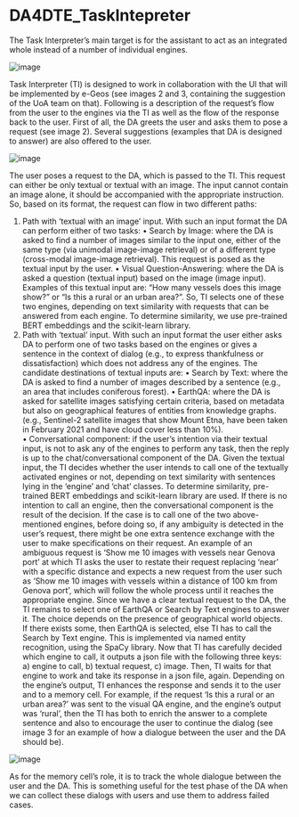 # DA4DTE_TaskIntepreter
The Task Interpreter’s main target is for the assistant to act as an integrated whole instead of a number of individual engines. 

![image](https://github.com/MyrtoTs/DA4DTE_TaskIntepreter/assets/42088027/e4ae9708-1ca4-4def-aaa7-186efa69c735)


Task Interpreter (TI) is designed to work in collaboration with the UI that will be implemented by e-Geos (see images 2 and 3, containing the suggestion of the UoA team on that). Following is a description of the request’s flow from the user to the engines via the TI as well as the flow of the response back to the user. 
First of all, the DA greets the user and asks them to pose a request (see image 2). Several suggestions (examples that DA is designed to answer) are also offered to the user.

![image](https://github.com/MyrtoTs/DA4DTE_TaskIntepreter/assets/42088027/6f09d97b-2313-480e-95b2-c36cff975e9c)

The user poses a request to the DA, which is passed to the TI. This request can either be only textual or textual with an image. The input cannot contain an image alone, it should be accompanied with the appropriate instruction. So, based on its format, the request can flow in two different paths:
1.	Path with ‘textual with an image’ input.
With such an input format the DA can perform either of two tasks: 
•	Search by Image: where the DA is asked to find a number of images similar to the input one, either of the same type (via unimodal image-image retrieval) or of a different type (cross-modal image-image retrieval). This request is posed as the textual input by the user.
•	Visual Question-Answering: where the DA is asked a question (textual input) based on the image (image input). Examples of this textual input are: “How many vessels does this image show?” or “Is this a rural or an urban area?”.
So, TI selects one of these two engines, depending on text similarity with requests that can be answered from each engine. To determine similarity, we use pre-trained BERT embeddings and the scikit-learn library.
2.	Path with ‘textual’ input.
With such an input format the user either asks DA to perform one of two tasks based on the engines or gives a sentence in the context of dialog (e.g., to express thankfulness or dissatisfaction) which does not address any of the engines. The candidate destinations of textual inputs are:
•	Search by Text: where the DA is asked to find a number of images described by a sentence (e.g., an area that includes coniferous forest).
•	EarthQA: where the DA is asked for satellite images satisfying certain criteria, based on metadata but also on geographical features of entities from knowledge graphs. (e.g., Sentinel-2 satellite images that show Mount Etna, have been taken in February 2021 and have cloud cover less than 10%).	
•	Conversational component: if the user’s intention via their textual input, is not to ask any of the engines to perform any task, then the reply is up to the chat/conversational component of the DA.
Given the textual input, the ΤΙ decides whether the user intends to call one of the textually activated engines or not, depending on text similarity with sentences lying in the ‘engine’ and ‘chat’ classes. To determine similarity, pre-trained BERT embeddings and scikit-learn library are used. If there is no intention to call an engine, then the conversational component is the result of the decision. If the case is to call one of the two above-mentioned engines, before doing so, if any ambiguity is detected in the user’s request, there might be one extra sentence exchange with the user to make specifications on their request. An example of an ambiguous request is ‘Show me 10 images with vessels near Genova port’ at which TI asks the user to restate their request replacing ‘near’ with a specific distance and expects a new request from the user such as ‘Show me 10 images with vessels within a distance of 100 km from Genova port’, which will follow the whole process until it reaches the appropriate engine. Since we have a clear textual request to the DA, the TI remains to select one of EarthQA or Search by Text engines to answer it. The choice depends on the presence of geographical world objects. If there exists some, then EarthQA is selected, else TI has to call the Search by Text engine. This is implemented via named entity recognition, using the SpaCy library. 
Now that TI has carefully decided which engine to call, it outputs a json file with the following three keys: a) engine to call, b) textual request, c) image. Then, TI waits for that engine to work and take its response in a json file, again. Depending on the engine’s output, TI enhances the response and sends it to the user and to a memory cell. For example, if the request ‘Is this a rural or an urban area?’ was sent to the visual QA engine, and the engine’s output was ‘rural’, then the TI has both to enrich the answer to a complete sentence and also to encourage the user to continue the dialog (see image 3 for an example of how a dialogue between the user and the DA should be). 

 ![image](https://github.com/MyrtoTs/DA4DTE_TaskIntepreter/assets/42088027/bb733473-7b8a-48ea-a242-b567bb92036f)


As for the memory cell’s role, it is to track the whole dialogue between the user and the DA. This is something useful for the test phase of the DA when we can collect these dialogs with users and use them to address failed cases.   
 

